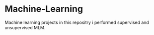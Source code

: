 # Machine-Learning
Machine learning projects
in this repositry i performed supervised and unsupervised MLM.

